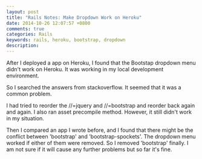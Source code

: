 ```yaml
---
layout: post
title: "Rails Notes: Make Dropdown Work on Heroku"
date: 2014-10-26 12:07:57 +0800
comments: true
categories: Rails
keywords: rails, heroku, bootstrap, dropdown
description: 
---
```


After I deployed a app on Heroku, I found that the Bootstap dropdown menu didn't work on Heroku. It was working in my local development environment.

So I searched the answers from stackoverflow. It seemed that it was a common problem. 

I had tried to reorder the //=jquery and //=bootstrap and reorder back again and again. I also ran asset precompile method. However, it still didn't work in my situation.

Then I compared an app I wrote before, and I found that there might be the conflict between 'bootstrap' and 'bootstrap-spockets'. The dropdown menu worked if either of them were removed. So I removed 'bootstrap' finally. I am not sure if it will cause any further problems but so far it's fine.  


